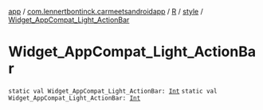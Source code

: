 [app](../../../index.md) / [com.lennertbontinck.carmeetsandroidapp](../../index.md) / [R](../index.md) / [style](index.md) / [Widget_AppCompat_Light_ActionBar](./-widget_-app-compat_-light_-action-bar.md)

# Widget_AppCompat_Light_ActionBar

`static val Widget_AppCompat_Light_ActionBar: `[`Int`](https://kotlinlang.org/api/latest/jvm/stdlib/kotlin/-int/index.html)
`static val Widget_AppCompat_Light_ActionBar: `[`Int`](https://kotlinlang.org/api/latest/jvm/stdlib/kotlin/-int/index.html)